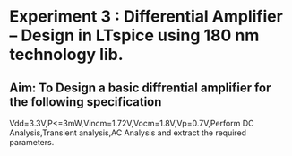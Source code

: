 # Experiment 3 : Differential Amplifier – Design in LTspice using 180 nm technology lib.

## Aim: To Design a basic diffrential amplifier for the following specification
Vdd=3.3V,P<=3mW,Vincm=1.72V,Vocm=1.8V,Vp=0.7V,Perform DC Analysis,Transient analysis,AC Analysis and extract the required parameters.
